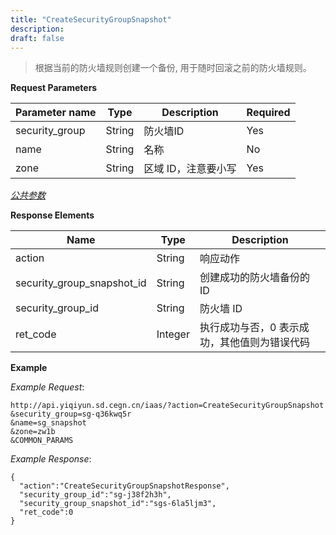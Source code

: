 ```yaml
---
title: "CreateSecurityGroupSnapshot"
description: 
draft: false
---
```


> 根据当前的防火墙规则创建一个备份, 用于随时回滚之前的防火墙规则。

**Request Parameters**

| Parameter name | Type | Description | Required |
| --- | --- | --- | --- |
| security_group | String | 防火墙ID | Yes |
| name | String | 名称 | No |
| zone | String | 区域 ID，注意要小写 | Yes |

[_公共参数_](../../../parameters/)

**Response Elements**

| Name | Type | Description |
| --- | --- | --- |
| action | String | 响应动作 |
| security_group_snapshot_id | String | 创建成功的防火墙备份的 ID |
| security_group_id | String | 防火墙 ID |
| ret_code | Integer | 执行成功与否，0 表示成功，其他值则为错误代码 |

**Example**

_Example Request_:

```
http://api.yiqiyun.sd.cegn.cn/iaas/?action=CreateSecurityGroupSnapshot
&security_group=sg-q36kwq5r
&name=sg_snapshot
&zone=zw1b
&COMMON_PARAMS
```

_Example Response_:

```
{
  "action":"CreateSecurityGroupSnapshotResponse",
  "security_group_id":"sg-j38f2h3h",
  "security_group_snapshot_id":"sgs-6la5ljm3",
  "ret_code":0
}
```
